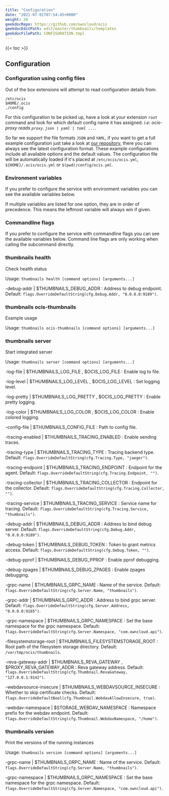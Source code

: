 ```yaml
---
title: "Configuration"
date: "2021-07-01T07:54:45+0000"
weight: 20
geekdocRepo: https://github.com/owncloud/ocis
geekdocEditPath: edit/master/thumbnails/templates
geekdocFilePath: CONFIGURATION.tmpl
---
```


{{< toc >}}

## Configuration

### Configuration using config files

Out of the box extensions will attempt to read configuration details from:

```console
/etc/ocis
$HOME/.ocis
./config
```

For this configuration to be picked up, have a look at your extension `root` command and look for which default config name it has assigned. *i.e: ocis-proxy reads `proxy.json | yaml | toml ...`*.

So far we support the file formats `JSON` and `YAML`, if you want to get a full example configuration just take a look at [our repository](https://github.com/owncloud/ocis/tree/master/thumbnails/config), there you can always see the latest configuration format. These example configurations include all available options and the default values. The configuration file will be automatically loaded if it's placed at `/etc/ocis/ocis.yml`, `${HOME}/.ocis/ocis.yml` or `$(pwd)/config/ocis.yml`.

### Environment variables

If you prefer to configure the service with environment variables you can see the available variables below.

If multiple variables are listed for one option, they are in order of precedence. This means the leftmost variable will always win if given.

### Commandline flags

If you prefer to configure the service with commandline flags you can see the available variables below. Command line flags are only working when calling the subcommand directly.

### thumbnails health

Check health status

Usage: `thumbnails health [command options] [arguments...]`


-debug-addr |  $THUMBNAILS_DEBUG_ADDR
: Address to debug endpoint. Default: `flags.OverrideDefaultString(cfg.Debug.Addr, "0.0.0.0:9189")`.
























### thumbnails ocis-thumbnails

Example usage

Usage: `thumbnails ocis-thumbnails [command options] [arguments...]`

























### thumbnails server

Start integrated server

Usage: `thumbnails server [command options] [arguments...]`



-log-file |  $THUMBNAILS_LOG_FILE , $OCIS_LOG_FILE
: Enable log to file.


-log-level |  $THUMBNAILS_LOG_LEVEL , $OCIS_LOG_LEVEL
: Set logging level.


-log-pretty |  $THUMBNAILS_LOG_PRETTY , $OCIS_LOG_PRETTY
: Enable pretty logging.


-log-color |  $THUMBNAILS_LOG_COLOR , $OCIS_LOG_COLOR
: Enable colored logging.


-config-file |  $THUMBNAILS_CONFIG_FILE
: Path to config file.


-tracing-enabled |  $THUMBNAILS_TRACING_ENABLED
: Enable sending traces.


-tracing-type |  $THUMBNAILS_TRACING_TYPE
: Tracing backend type. Default: `flags.OverrideDefaultString(cfg.Tracing.Type, "jaeger")`.


-tracing-endpoint |  $THUMBNAILS_TRACING_ENDPOINT
: Endpoint for the agent. Default: `flags.OverrideDefaultString(cfg.Tracing.Endpoint, "")`.


-tracing-collector |  $THUMBNAILS_TRACING_COLLECTOR
: Endpoint for the collector. Default: `flags.OverrideDefaultString(cfg.Tracing.Collector, "")`.


-tracing-service |  $THUMBNAILS_TRACING_SERVICE
: Service name for tracing. Default: `flags.OverrideDefaultString(cfg.Tracing.Service, "thumbnails")`.


-debug-addr |  $THUMBNAILS_DEBUG_ADDR
: Address to bind debug server. Default: `flags.OverrideDefaultString(cfg.Debug.Addr, "0.0.0.0:9189")`.


-debug-token |  $THUMBNAILS_DEBUG_TOKEN
: Token to grant metrics access. Default: `flags.OverrideDefaultString(cfg.Debug.Token, "")`.


-debug-pprof |  $THUMBNAILS_DEBUG_PPROF
: Enable pprof debugging.


-debug-zpages |  $THUMBNAILS_DEBUG_ZPAGES
: Enable zpages debugging.


-grpc-name |  $THUMBNAILS_GRPC_NAME
: Name of the service. Default: `flags.OverrideDefaultString(cfg.Server.Name, "thumbnails")`.


-grpc-addr |  $THUMBNAILS_GRPC_ADDR
: Address to bind grpc server. Default: `flags.OverrideDefaultString(cfg.Server.Address, "0.0.0.0:9185")`.


-grpc-namespace |  $THUMBNAILS_GRPC_NAMESPACE
: Set the base namespace for the grpc namespace. Default: `flags.OverrideDefaultString(cfg.Server.Namespace, "com.owncloud.api")`.


-filesystemstorage-root |  $THUMBNAILS_FILESYSTEMSTORAGE_ROOT
: Root path of the filesystem storage directory. Default: `/var/tmp/ocis/thumbnails`.


-reva-gateway-addr |  $THUMBNAILS_REVA_GATEWAY , $PROXY_REVA_GATEWAY_ADDR
: Reva gateway address. Default: `flags.OverrideDefaultString(cfg.Thumbnail.RevaGateway, "127.0.0.1:9142")`.


-webdavsource-insecure |  $THUMBNAILS_WEBDAVSOURCE_INSECURE
: Whether to skip certificate checks. Default: `flags.OverrideDefaultBool(cfg.Thumbnail.WebdavAllowInsecure, true)`.


-webdav-namespace |  $STORAGE_WEBDAV_NAMESPACE
: Namespace prefix for the webdav endpoint. Default: `flags.OverrideDefaultString(cfg.Thumbnail.WebdavNamespace, "/home")`.



### thumbnails version

Print the versions of the running instances

Usage: `thumbnails version [command options] [arguments...]`
























-grpc-name |  $THUMBNAILS_GRPC_NAME
: Name of the service. Default: `flags.OverrideDefaultString(cfg.Server.Name, "thumbnails")`.


-grpc-namespace |  $THUMBNAILS_GRPC_NAMESPACE
: Set the base namespace for the grpc namespace. Default: `flags.OverrideDefaultString(cfg.Server.Namespace, "com.owncloud.api")`.

